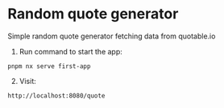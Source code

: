 # Random quote generator

Simple random quote generator fetching data from quotable.io

1. Run command to start the app:

`pnpm nx serve first-app`

2. Visit:

`http://localhost:8080/quote`